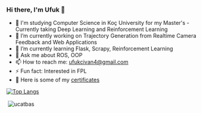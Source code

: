 ### Hi there, I'm Ufuk 👋

- 🏫 I'm studying Computer Science in Koç University for my Master's - Currently taking Deep Learning and Reinforcement Learning
- 🔭 I’m currently working on Trajectory Generation from Realtime Camera Feedback and Web Applications
- 🌱 I’m currently learning Flask, Scrapy, Reinforcement Learning
- 💬 Ask me about ROS, OOP
- 📫 How to reach me: ufukcivan4@gmail.com
- ⚡ Fun fact: Interested in FPL
- 📄	Here is some of my [certificates](/Certificates)

[![Top Langs](https://github-readme-stats.vercel.app/api/top-langs/?username=ucatbas&layout=compact)](https://github.com/ucatbas)

<p>&nbsp;<img align="center" src="https://github-readme-stats.vercel.app/api?username=ucatbas&show_icons=true" alt="ucatbas" /></p>

